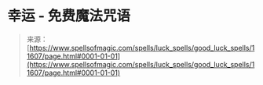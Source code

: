 <!--yml

category: 未分类

date: 2024-06-12 18:48:59

-->

# 幸运 - 免费魔法咒语

> 来源：[https://www.spellsofmagic.com/spells/luck_spells/good_luck_spells/11607/page.html#0001-01-01](https://www.spellsofmagic.com/spells/luck_spells/good_luck_spells/11607/page.html#0001-01-01)

